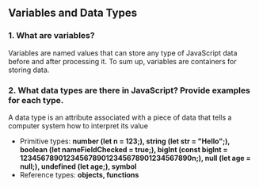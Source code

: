 ## Variables and Data Types

### 1. What are variables?

Variables are named values that can store any type of JavaScript data before and after processing it. To sum  up, variables are containers for storing data. 

### 2. What data types are there in JavaScript? Provide examples for each type.

A data type is an attribute associated with a piece of data that tells a computer system how to interpret its value
- Primitive types: **number (let n = 123;), string (let str = "Hello";), boolean (let nameFieldChecked = true;), bigInt (const bigInt = 1234567890123456789012345678901234567890n;), null (let age = null;), undefined (let age;), symbol**
- Reference types: **objects, functions**





